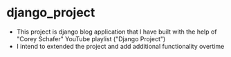 # django_project

- This project is django blog application that I have built with the help of "Corey Schafer" YouTube playlist ("Django Project")
- I intend to extended the project and add additional functionality overtime
